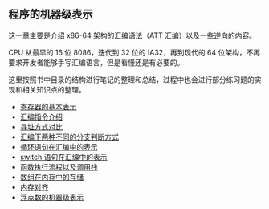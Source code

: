 ## 程序的机器级表示

这一章主要是介绍 x86-64 架构的汇编语法（ATT 汇编）以及一些逆向的内容。

CPU 从最早的 16 位 8086，迭代到 32 位的 IA32，再到现代的 64 位架构，不再要求开发者能够手写汇编语言，但是看懂还是有必要的。

这里按照书中目录的结构进行笔记的整理和总结，过程中也会进行部分练习题的实现和相关知识点的整理。

- [寄存器的基本表示](./note/register-intro.md)
- [汇编指令介绍](./note/asm-code.md)
- [寻址方式对比](./note/asm-addressing.md)
- [汇编下两种不同的分支判断方式](./note/asm-branching.md)
- [循环语句在汇编中的表示](./note/asm-loops.md)
- [switch 语句在汇编中的表示](./note/asm-switch.md)
- [函数执行流程以及调用栈](./note/procedures.md)
- [数组在内存中的存储](./note/data-storage.md)
- [内存对齐](./note/data-alignment.md)
- [浮点数的机器级表示](./note/asm-floating-point.md)
